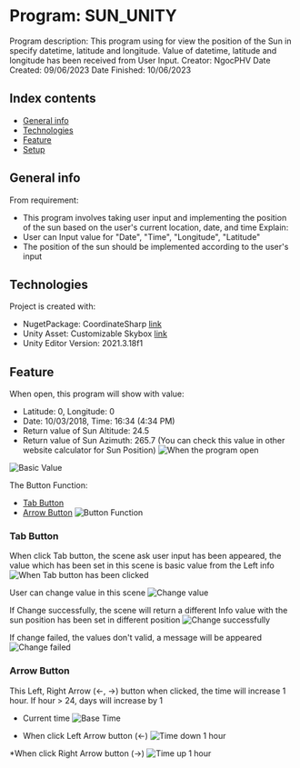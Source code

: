 # Program: SUN_UNITY
Program description: This program using for view the position of the Sun in specify datetime, latitude and longitude. Value of datetime, latitude and longitude has been received from User Input.
Creator: NgocPHV
Date Created: 09/06/2023
Date Finished: 10/06/2023

## Index contents
* [General info](#general-info)
* [Technologies](#technologies)
* [Feature](#feature)
* [Setup](#setup)

## General info
From requirement:
- This program involves taking user input and implementing the position of the sun based on the user's current location, date, and time
Explain:
- User can Input value for "Date", "Time", "Longitude", "Latitude"
- The position of the sun should be implemented according to the user's input

## Technologies
Project is created with:
* NugetPackage: CoordinateSharp [link](https://www.nuget.org/packages/CoordinateSharp/)
* Unity Asset: Customizable Skybox [link](https://assetstore.unity.com/packages/2d/textures-materials/sky/customizable-skybox-174576)
* Unity Editor Version: 2021.3.18f1

## Feature
When open, this program will show with value:
* Latitude: 0, Longitude: 0
* Date: 10/03/2018, Time: 16:34 (4:34 PM)
* Return value of Sun Altitude: 24.5 
* Return value of Sun Azimuth: 265.7
(You can check this value in other website calculator for Sun Position)
![When the program open](./Images/BasicInfo.png)

![Basic Value](./Images/WhenOpen.png)

The Button Function:
* [Tab Button](#tab-button)
* [Arrow Button](#arrow-button)
![Button Function](./Images/ButtonUse.png)

### Tab Button
When click Tab button, the scene ask user input has been appeared, the value which has been set in this scene is basic value from the Left info
![When Tab button has been clicked](./Images/WhenClickTab.png)

User can change value in this scene
![Change value](./Images/ChangeValue.png)

If Change successfully, the scene will return a different Info value with the sun position has been set in different position
![Change successfully](./Images/ResultValue.png)

If change failed, the values don't valid, a message will be appeared
![Change failed](./Images/ChangeFailed.png)

### Arrow Button
This Left, Right Arrow (←, →)  button when clicked, the time will increase 1 hour. If hour > 24, days will increase by 1
* Current time
![Base Time](./Images/Basic.png)

* When click Left Arrow button (←)
![Time down 1 hour](./Images/TimeDown1Hours.png)

*When click Right Arrow button (→)
![Time up 1 hour](./Images/TimeUp1Hours.png)
